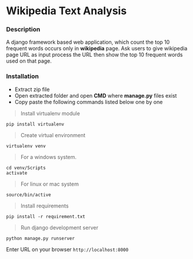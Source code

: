 # Wikipedia Text Analysis


### **Description** 
A django framework based web application, which count the top 10 frequent words occurs only in **wikipedia** page. Ask users to give wikipedia page URL as input process the URL then show the top 10 frequent words used on that page.



### **Installation**

- Extract zip file 
- Open extracted folder and open **CMD** where **manage.py** files exist
- Copy paste the following commands listed below one by one


> Install virtualenv module

	pip install virtualenv


> Create virtual environment

	virtualenv venv


> For a windows system.

	cd venv/Scripts
	activate


> For linux or mac system

	source/bin/active


> Install requirements
		
	pip install -r requirement.txt


> Run django development server

	python manage.py runserver


Enter URL on your browser ```http://localhost:8000```
